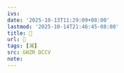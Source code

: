 ```yaml
---
ivs:
date: '2025-10-13T11:29:09+08:00'
lastmod: '2025-10-14T21:46:45-08:00'
title: 󰠔
url: 󰠔
tags: [㵴]
src: GHZR DCCV
note:
---
```

